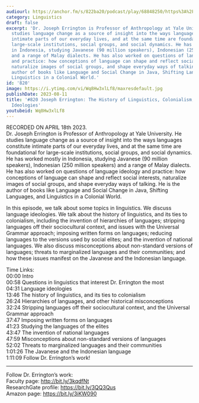 ```yaml
---
audiourl: https://anchor.fm/s/822ba20/podcast/play/68848250/https%3A%2F%2Fd3ctxlq1ktw2nl.cloudfront.net%2Fstaging%2F2023-3-18%2Fc4caa795-2b3d-7ddd-9f8e-093982d29f33.m4a
category: Linguistics
draft: false
excerpt: 'Dr. Joseph Errington is Professor of Anthropology at Yale University. He
  studies language change as a source of insight into the ways languages constitute
  intimate parts of our everyday lives, and at the same time are foundational for
  large-scale institutions, social groups, and social dynamics. He has worked mostly
  in Indonesia, studying Javanese (90 million speakers), Indonesian (250 million speakers)
  and a range of Malay dialects. He has also worked on questions of language ideology
  and practice: how conceptions of language can shape and reflect social interests,
  naturalize images of social groups, and shape everyday ways of talking. He is the
  author of books like Language and Social Change in Java, Shifting Languages, and
  Linguistics in a Colonial World.'
id: '820'
image: https://i.ytimg.com/vi/Wq8Hw3xlLf8/maxresdefault.jpg
publishDate: 2023-08-11
title: '#820 Joseph Errington: The History of Linguistics, Colonialism, and Language
  Ideologies'
youtubeid: Wq8Hw3xlLf8
---
```

<div class="timelinks">

RECORDED ON APRIL 18th 2023.  
Dr. Joseph Errington is Professor of Anthropology at Yale University. He studies language change as a source of insight into the ways languages constitute intimate parts of our everyday lives, and at the same time are foundational for large-scale institutions, social groups, and social dynamics. He has worked mostly in Indonesia, studying Javanese (90 million speakers), Indonesian (250 million speakers) and a range of Malay dialects. He has also worked on questions of language ideology and practice: how conceptions of language can shape and reflect social interests, naturalize images of social groups, and shape everyday ways of talking. He is the author of books like Language and Social Change in Java, Shifting Languages, and Linguistics in a Colonial World.

In this episode, we talk about some topics in linguistics. We discuss language ideologies. We talk about the history of linguistics, and its ties to colonialism, including the invention of hierarchies of languages; stripping languages off their sociocultural context, and issues with the Universal Grammar approach; imposing written forms on languages; reducing languages to the versions used by social elites; and the invention of national languages. We also discuss misconceptions about non-standard versions of languages; threats to marginalized languages and their communities; and how these issues manifest on the Javanese and the Indonesian language.

Time Links:  
<time>00:00</time> Intro  
<time>00:58</time> Questions in linguistics that interest Dr. Errington the most  
<time>04:31</time> Language ideologies  
<time>13:46</time> The history of linguistics, and its ties to colonialism  
<time>26:24</time> Hierarchies of languages, and other historical misconceptions  
<time>32:24</time> Stripping languages off their sociocultural context, and the Universal Grammar approach  
<time>37:47</time> Imposing written forms on languages  
<time>41:23</time> Studying the languages of the elites  
<time>43:47</time> The invention of national languages  
<time>47:59</time> Misconceptions about non-standard versions of languages  
<time>52:02</time> Threats to marginalized languages and their communities  
<time>1:01:26</time> The Javanese and the Indonesian language  
<time>1:11:09</time> Follow Dr. Errington’s work!

---

Follow Dr. Errington’s work:  
Faculty page: http://bit.ly/3kqdfNt  
ResearchGate profile: https://bit.ly/3QQ3Qus  
Amazon page: https://bit.ly/3iKW090
</div>

